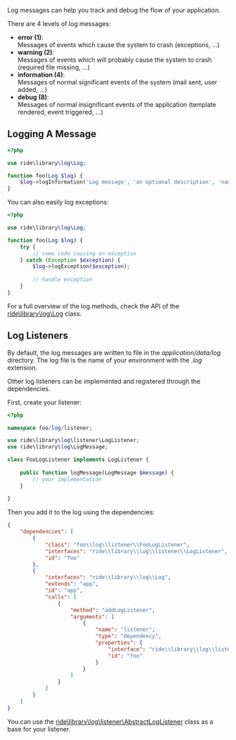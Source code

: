 Log messages can help you track and debug the flow of your application.

There are 4 levels of log messages:

* __error (1)__:    
Messages of events which cause the system to crash (exceptions, ...)
* __warning (2)__:   
Messages of events which will probably cause the system to crash (required file missing, ...)
* __information (4)__:  
Messages of normal significant events of the system (mail sent, user added, ...)
* __debug (8)__:  
Messages of normal insignificant events of the application (template rendered, event triggered, ...)

## Logging A Message

```php
<?php

use ride\library\log\Log;

function foo(Log $log) {
    $log->logInformation('Log message', 'an optional description', 'name of the log source');
}
```
    
You can also easily log exceptions:

```php
<?php

use ride\library\log\Log;

function foo(Log $log) {
    try {
        // some code causing an exception
    } catch (Exception $exception) {
        $log->logException($exception);
        
        // handle exception
    }
}
```

For a full overview of the log methods, check the API of the [ride\library\log\Log](docs/api/class/ride/library/log/Log) class.

## Log Listeners

By default, the log messages are written to file in the _application/data/log_ directory.
The log file is the name of your environment with the _.log_ extension.

Other log listeners can be implemented and registered through the dependencies.

First, create your listener:

```php
<?php

namespace foo/log/listener;

use ride\library\log\listener\LogListener;
use ride\library\log\LogMessage;

class FooLogListener implements LogListener {
    
    public function logMessage(LogMessage $message) {
        // your implementation
    }
    
}
```
    
Then you add it to the log using the dependencies:

```json
{
    "dependencies": [
        {
            "class": "foo\\log\\listener\\FooLogListener",
            "interfaces": "ride\\library\\log\\listener\\LogListener",
            "id": "foo"
        },
        {
            "interfaces": "ride\\library\\log\\Log",
            "extends": "app",
            "id": "app",
            "calls": [
                {
                    "method": "addLogListener",
                    "arguments": [
                        {
                            "name": "listener",
                            "type": "dependency",
                            "properties": {
                                "interface": "ride\\library\\log\\listener\\LogListener",
                                "id": "foo"
                            }
                        }
                    ]
                }
            ]
        }
    ]
}
```
   
You can use the [ride\library\log\listener\AbstractLogListener](/docs/api/class/ride/library/log/listener/AbstractLogListener) class as a base for your listener.    
